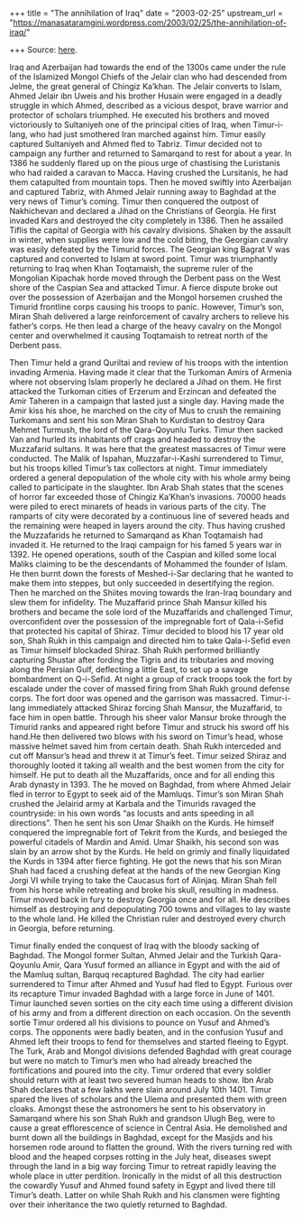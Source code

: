 +++
title = "The annihilation of Iraq"
date = "2003-02-25"
upstream_url = "https://manasataramgini.wordpress.com/2003/02/25/the-annihilation-of-iraq/"

+++
Source: [here](https://manasataramgini.wordpress.com/2003/02/25/the-annihilation-of-iraq/).

Iraq and Azerbaijan had towards the end of the 1300s came under the rule
of the Islamized Mongol Chiefs of the Jelair clan who had descended from
Jelme, the great general of Chingiz Ka’khan. The Jelair converts to
Islam, Ahmed Jelair ibn Uweis and his brother Husain were engaged in a
deadly struggle in which Ahmed, described as a vicious despot, brave
warrior and protector of scholars triumphed. He executed his brothers
and moved victoriously to Sultaniyeh one of the principal cities of
Iraq, when Timur-i-lang, who had just smothered Iran marched against
him. Timur easily captured Sultaniyeh and Ahmed fled to Tabriz. Timur
decided not to campaign any further and returned to Samarqand to rest
for about a year. In 1386 he suddenly flared up on the pious urge of
chastising the Luristanis who had raided a caravan to Macca. Having
crushed the Lursitanis, he had them catapulted from mountain tops. Then
he moved swiftly into Azerbaijan and captured Tabriz, with Ahmed Jelair
running away to Baghdad at the very news of Timur’s coming. Timur then
conquered the outpost of Nakhichevan and declared a Jihad on the
Christians of Georgia. He first invaded Kars and destroyed the city
completely in 1386. Then he assailed Tiflis the capital of Georgia with
his cavalry divisions. Shaken by the assault in winter, when supplies
were low and the cold biting, the Georgian cavalry was easily defeated
by the Timurid forces. The Georgian king Bagrat V was captured and
converted to Islam at sword point. Timur was triumphantly returning to
Iraq when Khan Toqtamaish, the supreme ruler of the Mongolian Kipachak
horde moved through the Derbent pass on the West shore of the Caspian
Sea and attacked Timur. A fierce dispute broke out over the possession
of Azerbaijan and the Mongol horsemen crushed the Timurid frontline
corps causing his troops to panic. However, Timur’s son, Miran Shah
delivered a large reinforcement of cavalry archers to relieve his
father’s corps. He then lead a charge of the heavy cavalry on the Mongol
center and overwhelmed it causing Toqtamaish to retreat north of the
Derbent pass.

Then Timur held a grand Quriltai and review of his troops with the
intention invading Armenia. Having made it clear that the Turkoman Amirs
of Armenia where not observing Islam properly he declared a Jihad on
them. He first attacked the Turkoman cities of Erzerum and Erzincan and
defeated the Amir Taheren in a campaign that lasted just a single day.
Having made the Amir kiss his shoe, he marched on the city of Mus to
crush the remaining Turkomans and sent his son Miran Shah to Kurdistan
to destroy Qara Mehmet Turmush, the lord of the Qara-Qoyunlu Turks.
Timur then sacked Van and hurled its inhabitants off crags and headed to
destroy the Muzzafarid sultans. It was here that the greatest massacres
of Timur were conducted. The Malik of Ispahan, Muzzafar-i-Kashi
surrendered to Timur, but his troops killed Timur’s tax collectors at
night. Timur immediately ordered a general depopulation of the whole
city with his whole army being called to participate in the slaughter.
Ibn Arab Shah states that the scenes of horror far exceeded those of
Chingiz Ka’Khan’s invasions. 70000 heads were piled to erect minarets of
heads in various parts of the city. The ramparts of city were decorated
by a continuous line of severed heads and the remaining were heaped in
layers around the city. Thus having crushed the Muzzafarids he returned
to Samarqand as Khan Toqtamaish had invaded it. He returned to the Iraqi
campaign for his famed 5 years war in 1392. He opened operations, south
of the Caspian and killed some local Maliks claiming to be the
descendants of Mohammed the founder of Islam. He then burnt down the
forests of Meshed-i-Sar declaring that he wanted to make them into
steppes, but only succeeded in desertifying the region. Then he marched
on the Shiites moving towards the Iran-Iraq boundary and slew them for
infidelity. The Muzaffarid prince Shah Mansur killed his brothers and
became the sole lord of the Muzaffarids and challenged Timur,
overconfident over the possession of the impregnable fort of
Qala-i-Sefid that protected his capital of Shiraz. Timur decided to
blood his 17 year old son, Shah Rukh in this campaign and directed him
to take Qala-i-Sefid even as Timur himself blockaded Shiraz. Shah Rukh
performed brilliantly capturing Shustar after fording the Tigris and its
tributaries and moving along the Persian Gulf, deflecting a little East,
to set up a savage bombardment on Q-i-Sefid. At night a group of crack
troops took the fort by escalade under the cover of massed firing from
Shah Rukh ground defense corps. The fort door was opened and the
garrison was massacred. Timur-i-lang immediately attacked Shiraz forcing
Shah Mansur, the Muzaffarid, to face him in open battle. Through his
sheer valor Mansur broke through the Timurid ranks and appeared right
before Timur and struck his sword off his hand.He then delivered two
blows with his sword on Timur’s head, whose massive helmet saved him
from certain death. Shah Rukh interceded and cut off Mansur’s head and
threw it at Timur’s feet. Timur seized Shiraz and thoroughly looted it
taking all wealth and the best women from the city for himself. He put
to death all the Muzaffarids, once and for all ending this Arab dynasty
in 1393. The he moved on Baghdad, from where Ahmed Jelair fled in terror
to Egypt to seek aid of the Mamluqs. Timur’s son Miran Shah crushed the
Jelairid army at Karbala and the Timurids ravaged the countryside: in
his own words “as locusts and ants speeding in all directions”. Then he
sent his son Umar Shaikh on the Kurds. He himself conquered the
impregnable fort of Tekrit from the Kurds, and besieged the powerful
citadels of Mardin and Amid. Umar Shaikh, his second son was slain by an
arrow shot by the Kurds. He held on grimly and finally liquidated the
Kurds in 1394 after fierce fighting. He got the news that his son Miran
Shah had faced a crushing defeat at the hands of the new Georgian King
Jorgi VI while trying to take the Caucasus fort of Alinjaq. Miran Shah
fell from his horse while retreating and broke his skull, resulting in
madness. Timur moved back in fury to destroy Georgia once and for all.
He describes himself as destroying and depopulating 700 towns and
villages to lay waste to the whole land. He killed the Christian ruler
and destroyed every church in Georgia, before returning.

Timur finally ended the conquest of Iraq with the bloody sacking of
Baghdad. The Mongol former Sultan, Ahmed Jelair and the Turkish
Qara-Qoyunlu Amir, Qara Yusuf formed an alliance in Egypt and with the
aid of the Mamluq sultan, Barquq recaptured Baghdad. The city had
earlier surrendered to Timur after Ahmed and Yusuf had fled to Egypt.
Furious over its recapture Timur invaded Baghdad with a large force in
June of 1401. Timur launched seven sorties on the city each time using a
different division of his army and from a different direction on each
occasion. On the seventh sortie Timur ordered all his divisions to
pounce on Yusuf and Ahmed’s corps. The opponents were badly beaten, and
in the confusion Yusuf and Ahmed left their troops to fend for
themselves and started fleeing to Egypt. The Turk, Arab and Mongol
divisions defended Baghdad with great courage but were no match to
Timur’s men who had already breached the fortifications and poured into
the city. Timur ordered that every soldier should return with at least
two severed human heads to show. Ibn Arab Shah declares that a few lakhs
were slain around July 10th 1401. Timur spared the lives of scholars and
the Ulema and presented them with green cloaks. Amongst these the
astronomers he sent to his observatory in Samarqand where his son Shah
Rukh and grandson Ulugh Beg, were to cause a great efflorescence of
science in Central Asia. He demolished and burnt down all the buildings
in Baghdad, except for the Masjids and his horsemen rode around to
flatten the ground. With the rivers turning red with blood and the
heaped corpses rotting in the July heat, diseases swept through the land
in a big way forcing Timur to retreat rapidly leaving the whole place in
utter perdition. Ironically in the midst of all this destruction the
cowardly Yusuf and Ahmed found safety in Egypt and lived there till
Timur’s death. Latter on while Shah Rukh and his clansmen were fighting
over their inheritance the two quietly returned to Baghdad.

